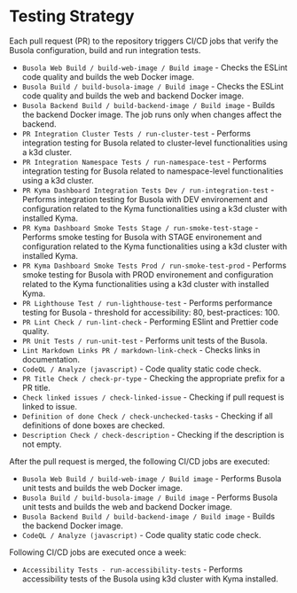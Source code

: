 # Testing Strategy

Each pull request (PR) to the repository triggers CI/CD jobs that verify the Busola configuration, build and run integration tests.

- `Busola Web Build / build-web-image / Build image` - Checks the ESLint code quality and builds the web Docker image.
- `Busola Build / build-busola-image / Build image` - Checks the ESLint code quality and builds the web and backend Docker image.
- `Busola Backend Build / build-backend-image / Build image` - Builds the backend Docker image. The job runs only when changes affect the backend.
- `PR Integration Cluster Tests / run-cluster-test` - Performs integration testing for Busola related to cluster-level functionalities using a k3d cluster.
- `PR Integration Namespace Tests / run-namespace-test` - Performs integration testing for Busola related to namespace-level functionalities using a k3d cluster.
- `PR Kyma Dashboard Integration Tests Dev / run-integration-test` - Performs integration testing for Busola with DEV environement and configuration related to the Kyma functionalities using a k3d cluster with installed Kyma.
- `PR Kyma Dashboard Smoke Tests Stage / run-smoke-test-stage` - Performs smoke testing for Busola with STAGE environement and configuration related to the Kyma functionalities using a k3d cluster with installed Kyma.
- `PR Kyma Dashboard Smoke Tests Prod / run-smoke-test-prod` - Performs smoke testing for Busola with PROD environement and configuration related to the Kyma functionalities using a k3d cluster with installed Kyma.
- `PR Lighthouse Test / run-lighthouse-test` - Performs performance testing for Busola - threshold for accessibility: 80, best-practices: 100.
- `PR Lint Check / run-lint-check` - Performing ESlint and Prettier code quality.
- `PR Unit Tests / run-unit-test` - Performs unit tests of the Busola.
- `Lint Markdown Links PR / markdown-link-check` - Checks links in documentation.
- `CodeQL / Analyze (javascript)` - Code quality static code check.
- `PR Title Check / check-pr-type` - Checking the appropriate prefix for a PR title.
- `Check linked issues / check-linked-issue` - Checking if pull request is linked to issue.
- `Definition of done Check / check-unchecked-tasks` - Checking if all definitions of done boxes are checked.
- `Description Check / check-description` - Checking if the description is not empty.

After the pull request is merged, the following CI/CD jobs are executed:

- `Busola Web Build / build-web-image / Build image` - Performs Busola unit tests and builds the web Docker image.
- `Busola Build / build-busola-image / Build image` - Performs Busola unit tests and builds the web and backend Docker image.
- `Busola Backend Build / build-backend-image / Build image` - Builds the backend Docker image.
- `CodeQL / Analyze (javascript)` - Code quality static code check.

Following CI/CD jobs are executed once a week:

- `Accessibility Tests - run-accessibility-tests` - Performs accessibility tests of the Busola using k3d cluster with Kyma installed.
